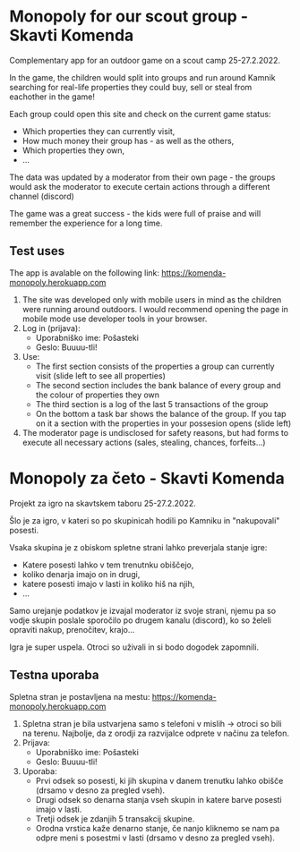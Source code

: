 # Monopoly for our scout group - Skavti Komenda
 
 Complementary app for an outdoor game on a scout camp 25-27.2.2022.
 
In the game, the children would split into groups and run around Kamnik searching for real-life properties they could buy, sell or steal from eachother in the game! 
 
Each group could open this site and check on the current game status:
 - Which properties they can currently visit,
 - How much money their group has - as well as the others,
 - Which properties they own,
 - ...

The data was updated by a moderator from their own page - the groups would ask the moderator to execute certain actions through a different channel (discord)
 
The game was a great success - the kids were full of praise and will remember the experience for a long time.

## Test uses

The app is avalable on the following link: https://komenda-monopoly.herokuapp.com
1. The site was developed only with mobile users in mind as the children were running around outdoors. I would recommend opening the page in mobile mode use developer tools in your browser.
2. Log in (prijava):
   - Uporabniško ime: Pošasteki 
   - Geslo: Buuuu-tli!
3. Use:
   - The first section consists of the properties a group can currently visit (slide left to see all properties)
   - The second section includes the bank balance of every group and the colour of properties they own
   - The third section is a log of the last 5 transactions of the group
   - On the bottom a task bar shows the balance of the group. If you tap on it a section with the properties in your possesion opens (slide left)
4. The moderator page is undisclosed for safety reasons, but had forms to execute all necessary actions (sales, stealing, chances, forfeits...)


# Monopoly za četo - Skavti Komenda
 
 Projekt za igro na skavtskem taboru 25-27.2.2022.
 
 Šlo je za igro, v kateri so po skupinicah hodili po Kamniku in "nakupovali" posesti.
 
 Vsaka skupina je z obiskom spletne strani lahko preverjala stanje igre:
 - Katere posesti lahko v tem trenutnku obiščejo,
 - koliko denarja imajo on in drugi,
 - katere posesti imajo v lasti in koliko hiš na njih,
 - ...

Samo urejanje podatkov je izvajal moderator iz svoje strani, njemu pa so vodje skupin poslale sporočilo po drugem kanalu (discord), ko so želeli opraviti nakup, prenočitev, krajo...
 
Igra je super uspela. Otroci so uživali in si bodo dogodek zapomnili.

## Testna uporaba
Spletna stran je postavljena na mestu: https://komenda-monopoly.herokuapp.com
1. Spletna stran je bila ustvarjena samo s telefoni v mislih -> otroci so bili na terenu. Najbolje, da z orodji za razvijalce odprete v načinu za telefon.
2. Prijava:
   - Uporabniško ime: Pošasteki 
   - Geslo: Buuuu-tli!
3. Uporaba:
   - Prvi odsek so posesti, ki jih skupina v danem trenutku lahko obišče (drsamo v desno za pregled vseh).
   - Drugi odsek so denarna stanja vseh skupin in katere barve posesti imajo v lasti.
   - Tretji odsek je zdanjih 5 transakcij skupine.
   - Orodna vrstica kaže denarno stanje, če nanjo kliknemo se nam pa odpre meni s posestmi v lasti (drsamo v desno za pregled vseh).
